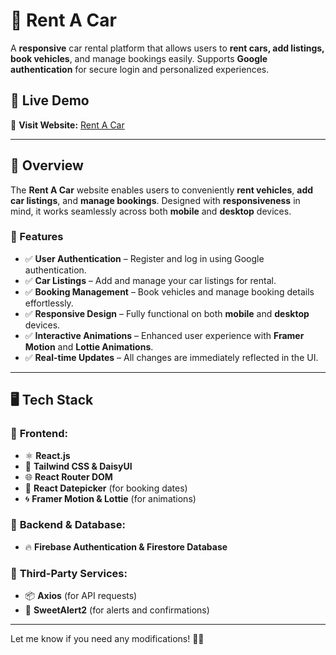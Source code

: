   # 🚗 Rent A Car  

A **responsive** car rental platform that allows users to **rent cars, add listings, book vehicles**, and manage bookings easily. Supports **Google authentication** for secure login and personalized experiences.  

## 📌 Live Demo  
🔗 **Visit Website:** [Rent A Car](https://assiengment-11.firebaseapp.com/)  

---

## 📖 Overview  
The **Rent A Car** website enables users to conveniently **rent vehicles**, **add car listings**, and **manage bookings**. Designed with **responsiveness** in mind, it works seamlessly across both **mobile** and **desktop** devices.  

### 🚀 Features  
- ✅ **User Authentication** – Register and log in using Google authentication.  
- ✅ **Car Listings** – Add and manage your car listings for rental.  
- ✅ **Booking Management** – Book vehicles and manage booking details effortlessly.  
- ✅ **Responsive Design** – Fully functional on both **mobile** and **desktop** devices.  
- ✅ **Interactive Animations** – Enhanced user experience with **Framer Motion** and **Lottie Animations**.  
- ✅ **Real-time Updates** – All changes are immediately reflected in the UI.  

---

## 🖥️ Tech Stack  

### 🔹 **Frontend:**  
- ⚛️ **React.js**  
- 🎨 **Tailwind CSS & DaisyUI**  
- 🌐 **React Router DOM**  
- 📅 **React Datepicker** (for booking dates)  
- 🌀 **Framer Motion & Lottie** (for animations)  

### 🔹 **Backend & Database:**  
- 🔥 **Firebase Authentication & Firestore Database**  

### 🔹 **Third-Party Services:**  
- 📦 **Axios** (for API requests)  
- 🍭 **SweetAlert2** (for alerts and confirmations)  

---

Let me know if you need any modifications! 🚀🔥  